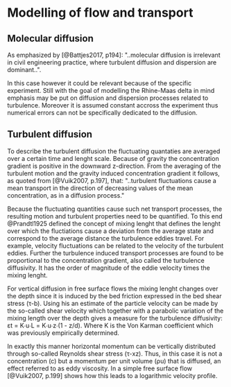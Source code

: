 # Modelling of flow and transport
## Molecular diffusion
As emphasized by [@Battjes2017, p194]: "..molecular diffusion is irrelevant in civil engineering practice, where turbulent diffusion and dispersion are dominant..". 

In this case however it could be relevant because of the specific experiment. Still with the goal of modelling the Rhine-Maas delta in mind emphasis may be put on diffusion and dispersion processes related to turbulence. Moreover it is assumed constant accross the experiment thus numerical errors can not be specifically dedicated to the diffusion.

## Turbulent diffusion
To describe the turbulent diffusion the fluctuating quantaties are averaged over a certain time and lenght scale. Because of gravity the concentration gradient is positive in the downward z-direction. From the averaging of the turbulent motion and the gravity induced concentration gradient it follows, as quoted from [@Vuik2007, p.197], that: "..turbulent fluctuations cause a mean transport in the direction of decreasing values of the mean concentration, as in a diffusion process."

Because the fluctuating quantities cause such net transport processes, the resulting motion and turbulent properties need to be quantified. To this end @Prandtl1925 defined the concept of mixing lenght that defines the lenght over which the fluctiations cause a deviation from the average state and correspond to the average distance the turbulence eddies travel. For example, velocity fluctuations can be related to the velocity of the turbulent eddies. Further the turbulence induced transport processes are found to be proportional to the concentration gradient, also called the turbulence diffusivity. It has the order of magnitude of the eddie velocity times the mixing lenght.

For vertical diffusion in free surface flows the mixing lenght changes over the depth since it is induced by the bed friction expressed in the bed shear stress (τ-b). Using his an estimate of the particle velocity can be made by the so-called shear velocity which together with a parabolic variation of the mixing length over the depth gives a measure for the turbulence diffusivity: εt = Κ∙u∙L = Κ∙u∙z∙(1 - z/d). Where Κ is the Von Karman coefficient which was previously empirically determined.

In exactly this manner horizontal momentum can be vertically distributed through so-called Reynolds shear stress (τ-xz). Thus, in this case it is not a concentration (c) but a momentum per unit volume (ρu) that is diffused, an effect referred to as eddy viscosity. In a simple free surface flow [@Vuik2007, p.199] shows how this leads to a logarithmic velocity profile.

